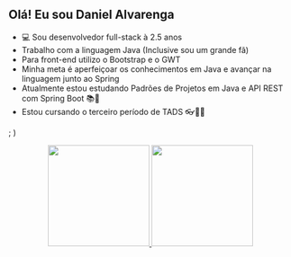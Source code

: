 ## Olá! Eu sou Daniel Alvarenga

 - 💻 Sou desenvolvedor full-stack à 2.5 anos
 - Trabalho com a linguagem Java (Inclusive sou um grande fã)
 - Para front-end utilizo o Bootstrap e o GWT
 - Minha meta é aperfeiçoar os conhecimentos em Java e avançar na linguagem junto ao Spring
 - Atualmente estou estudando Padrões de Projetos em Java e API REST com Spring Boot 📚🎒
 - Estou cursando o terceiro período de TADS 👓👨‍💻

; )

<div align="center">
    <a href="https://github.com/danielhalvarenga">
    <img height="180em" src="https://github-readme-stats.vercel.app/api?username=danielhalvarenga&show_icons=true&theme=dracula&include_all_commits=true&count_private=true"/>
    <img height="180em" src="https://github-readme-stats.vercel.app/api/top-langs/?username=danielhalvarenga&layout=compact&langs_count=7&theme=dracula"/>
</div>
